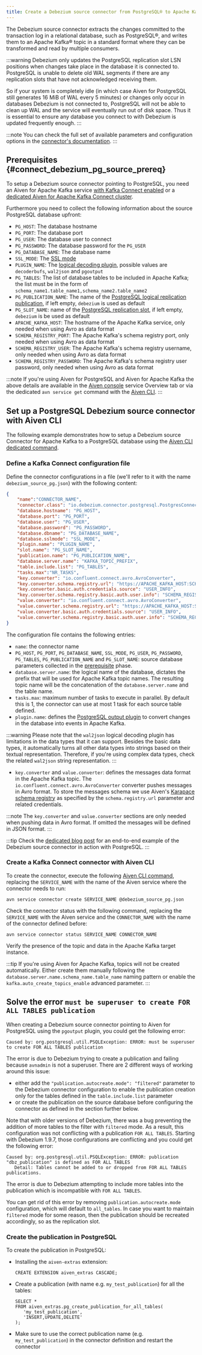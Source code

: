 ```yaml
---
title: Create a Debezium source connector from PostgreSQL® to Apache Kafka®
---
```


The Debezium source connector extracts the changes committed to the
transaction log in a relational database, such as PostgreSQL®, and
writes them to an Apache Kafka® topic in a standard format where they
can be transformed and read by multiple consumers.

:::warning
Debezium only updates the PostgreSQL replication slot LSN positions when
changes take place in the database it is connected to. PostgreSQL is
unable to delete old WAL segments if there are any replication slots
that have not acknowledged receiving them.

So if your system is completely idle (in which case Aiven for PostgreSQL
still generates 16 MiB of WAL every 5 minutes) or changes only occur in
databases Debezium is not connected to, PostgreSQL will not be able to
clean up WAL and the service will eventually run out of disk space. Thus
it is essential to ensure any database you connect to with Debezium is
updated frequently enough.
:::

:::note
You can check the full set of available parameters and configuration
options in the [connector\'s
documentation](https://debezium.io/documentation/reference/stable/connectors/postgresql.html).
:::

## Prerequisites {#connect_debezium_pg_source_prereq}

To setup a Debezium source connector pointing to PostgreSQL, you need an
Aiven for Apache Kafka service
[with Kafka Connect enabled](enable-connect) or a
[dedicated Aiven for Apache Kafka Connect cluster](/docs/products/kafka/kafka-connect/get-started#apache_kafka_connect_dedicated_cluster).

Furthermore you need to collect the following information about the
source PostgreSQL database upfront:

-   `PG_HOST`: The database hostname
-   `PG_PORT`: The database port
-   `PG_USER`: The database user to connect
-   `PG_PASSWORD`: The database password for the `PG_USER`
-   `PG_DATABASE_NAME`: The database name
-   `SSL_MODE`: The [SSL
    mode](https://www.postgresql.org/docs/current/libpq-ssl.html)
-   `PLUGIN_NAME`: The [logical decoding
    plugin](https://debezium.io/documentation/reference/stable/connectors/postgresql.html),
    possible values are `decoderbufs`, `wal2json` and `pgoutput`
-   `PG_TABLES`: The list of database tables to be included in Apache
    Kafka; the list must be in the form of
    `schema_name1.table_name1,schema_name2.table_name2`
-   `PG_PUBLICATION_NAME`: The name of the [PostgreSQL logical
    replication
    publication](https://www.postgresql.org/docs/current/logical-replication-publication.html),
    if left empty, `debezium` is used as default
-   `PG_SLOT_NAME`: name of the [PostgreSQL replication
    slot](https://docs.aiven.io/docs/products/postgresql/howto/setup-logical-replication),
    if left empty, `debezium` is be used as default
-   `APACHE_KAFKA_HOST`: The hostname of the Apache Kafka service, only
    needed when using Avro as data format
-   `SCHEMA_REGISTRY_PORT`: The Apache Kafka\'s schema registry port,
    only needed when using Avro as data format
-   `SCHEMA_REGISTRY_USER`: The Apache Kafka\'s schema registry
    username, only needed when using Avro as data format
-   `SCHEMA_REGISTRY_PASSWORD`: The Apache Kafka\'s schema registry user
    password, only needed when using Avro as data format

:::note
If you\'re using Aiven for PostgreSQL and Aiven for Apache Kafka the
above details are available in the [Aiven
console](https://console.aiven.io/) service Overview tab or via the
dedicated `avn service get` command with the
[Aiven CLI](/docs/tools/cli/service#avn_service_get).
:::

## Set up a PostgreSQL Debezium source connector with Aiven CLI

The following example demonstrates how to setup a Debezium source
Connector for Apache Kafka to a PostgreSQL database using the
[Aiven CLI dedicated command](/docs/tools/cli/service/connector).

### Define a Kafka Connect configuration file

Define the connector configurations in a file (we\'ll refer to it with
the name `debezium_source_pg.json`) with the following content:

``` json
{
    "name":"CONNECTOR_NAME",
    "connector.class": "io.debezium.connector.postgresql.PostgresConnector",
    "database.hostname": "PG_HOST",
    "database.port": "PG_PORT",
    "database.user": "PG_USER",
    "database.password": "PG_PASSWORD",
    "database.dbname": "PG_DATABASE_NAME",
    "database.sslmode": "SSL_MODE",
    "plugin.name": "PLUGIN_NAME",
    "slot.name": "PG_SLOT_NAME",
    "publication.name": "PG_PUBLICATION_NAME",
    "database.server.name": "KAFKA_TOPIC_PREFIX",
    "table.include.list": "PG_TABLES",
    "tasks.max":"NR_TASKS",
    "key.converter": "io.confluent.connect.avro.AvroConverter",
    "key.converter.schema.registry.url": "https://APACHE_KAFKA_HOST:SCHEMA_REGISTRY_PORT",
    "key.converter.basic.auth.credentials.source": "USER_INFO",
    "key.converter.schema.registry.basic.auth.user.info": "SCHEMA_REGISTRY_USER:SCHEMA_REGISTRY_PASSWORD",
    "value.converter": "io.confluent.connect.avro.AvroConverter",
    "value.converter.schema.registry.url": "https://APACHE_KAFKA_HOST:SCHEMA_REGISTRY_PORT",
    "value.converter.basic.auth.credentials.source": "USER_INFO",
    "value.converter.schema.registry.basic.auth.user.info": "SCHEMA_REGISTRY_USER:SCHEMA_REGISTRY_PASSWORD"
}
```

The configuration file contains the following entries:

-   `name`: the connector name
-   `PG_HOST`, `PG_PORT`, `PG_DATABASE_NAME`, `SSL_MODE`, `PG_USER`,
    `PG_PASSWORD`, `PG_TABLES`, `PG_PUBLICATION_NAME` and
    `PG_SLOT_NAME`: source database parameters collected in the
    [prerequisite](/docs/products/kafka/kafka-connect/howto/debezium-source-connector-pg#connect_debezium_pg_source_prereq) phase.
-   `database.server.name`: the logical name of the database, dictates
    the prefix that will be used for Apache Kafka topic names. The
    resulting topic name will be the concatenation of the
    `database.server.name` and the table name.
-   `tasks.max`: maximum number of tasks to execute in parallel. By
    default this is 1, the connector can use at most 1 task for each
    source table defined.
-   `plugin.name`: defines the [PostgreSQL output
    plugin](https://debezium.io/documentation/reference/connectors/postgresql.html)
    to convert changes in the database into events in Apache Kafka.

:::warning
Please note that the `wal2json` logical decoding plugin has limitations
in the data types that it can support. Besides the basic data types, it
automatically turns all other data types into strings based on their
textual representation. Therefore, if you\'re using complex data types,
check the related `wal2json` string representation.
:::

-   `key.converter` and `value.converter`: defines the messages data
    format in the Apache Kafka topic. The
    `io.confluent.connect.avro.AvroConverter` converter pushes messages
    in Avro format. To store the messages schema we use Aiven\'s
    [Karapace schema registry](https://github.com/aiven/karapace) as
    specified by the `schema.registry.url` parameter and related
    credentials.

:::note
The `key.converter` and `value.converter` sections are only needed when
pushing data in Avro format. If omitted the messages will be defined in
JSON format.
:::

:::tip
Check the [dedicated blog
post](https://aiven.io/blog/db-technology-migration-with-apache-kafka-and-kafka-connect)
for an end-to-end example of the Debezium source connector in action
with PostgreSQL.
:::

### Create a Kafka Connect connector with Aiven CLI

To create the connector, execute the following
[Aiven CLI command](/docs/tools/cli/service/connector#avn_service_connector_create), replacing the `SERVICE_NAME` with the name of the Aiven
service where the connector needs to run:

``` 
avn service connector create SERVICE_NAME @debezium_source_pg.json
```

Check the connector status with the following command, replacing the
`SERVICE_NAME` with the Aiven service and the `CONNECTOR_NAME` with the
name of the connector defined before:

``` 
avn service connector status SERVICE_NAME CONNECTOR_NAME
```

Verify the presence of the topic and data in the Apache Kafka target
instance.

:::tip
If you\'re using Aiven for Apache Kafka, topics will not be created
automatically. Either create them manually following the
`database.server.name.schema_name.table_name` naming pattern or enable
the `kafka.auto_create_topics_enable` advanced parameter.
:::

## Solve the error `must be superuser to create FOR ALL TABLES publication`

When creating a Debezium source connector pointing to Aiven for
PostgreSQL using the `pgoutput` plugin, you could get the following
error:

``` 
Caused by: org.postgresql.util.PSQLException: ERROR: must be superuser to create FOR ALL TABLES publication
```

The error is due to Debezium trying to create a publication and failing
because `avnadmin` is not a superuser. There are 2 different ways of
working around this issue:

-   either add the `"publication.autocreate.mode": "filtered"` parameter
    to the Debezium connector configuration to enable the publication
    creation only for the tables defined in the `table.include.list`
    parameter
-   or create the publication on the source database before configuring
    the connector as defined in the section further below.

Note that with older versions of Debezium, there was a bug preventing
the addition of more tables to the filter with `filtered` mode. As a
result, this configuration was not conflicting with a publication
`FOR ALL TABLES`. Starting with Debezium 1.9.7, those configurations are
conflicting and you could get the following error:

``` 
Caused by: org.postgresql.util.PSQLException: ERROR: publication "dbz_publication" is defined as FOR ALL TABLES
   Detail: Tables cannot be added to or dropped from FOR ALL TABLES publications.
```

The error is due to Debezium attempting to include more tables into the
publication which is incompatible with `FOR ALL TABLES`.

You can get rid of this error by removing `publication.autocreate.mode`
configuration, which will default to `all_tables`. In case you want to
maintain `filtered` mode for some reason, then the publication should be
recreated accordingly, so as the replication slot.

### Create the publication in PostgreSQL

To create the publication in PostgreSQL:

-   Installing the `aiven-extras` extension:

    ``` 
    CREATE EXTENSION aiven_extras CASCADE;
    ```

-   Create a publication (with name e.g. `my_test_publication`) for all
    the tables:

    ``` 
    SELECT * 
    FROM aiven_extras.pg_create_publication_for_all_tables(
       'my_test_publication', 
       'INSERT,UPDATE,DELETE'
    );
    ```

-   Make sure to use the correct publication name (e.g.
    `my_test_publication`) in the connector definition and restart the
    connector
